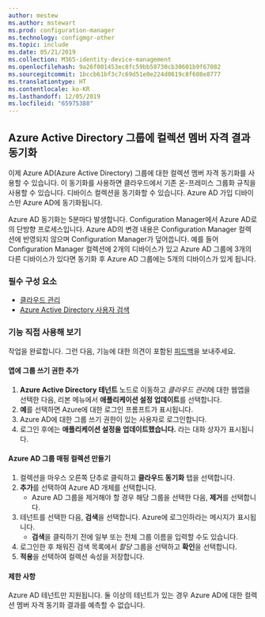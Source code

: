 ```yaml
---
author: mestew
ms.author: mstewart
ms.prod: configuration-manager
ms.technology: configmgr-other
ms.topic: include
ms.date: 05/21/2019
ms.collection: M365-identity-device-management
ms.openlocfilehash: 9a26f001453ec8fc59bb58730cb30601b9f67082
ms.sourcegitcommit: 1bccb61bf3c7c69d51e0e224d0619c8f608e8777
ms.translationtype: HT
ms.contentlocale: ko-KR
ms.lasthandoff: 12/05/2019
ms.locfileid: "65975388"
---
```

## <a name="bkmk_aadcollsync"></a>Azure Active Directory 그룹에 컬렉션 멤버 자격 결과 동기화

<!--3607475-->
이제 Azure AD(Azure Active Directory) 그룹에 대한 컬렉션 멤버 자격 동기화를 사용할 수 있습니다. 이 동기화를 사용하면 클라우드에서 기존 온-프레미스 그룹화 규칙을 사용할 수 있습니다. 디바이스 컬렉션을 동기화할 수 있습니다. Azure AD 가입 디바이스만 Azure AD에 동기화됩니다. 

Azure AD 동기화는 5분마다 발생합니다. Configuration Manager에서 Azure AD로의 단방향 프로세스입니다. Azure AD의 변경 내용은 Configuration Manager 컬렉션에 반영되지 않으며 Configuration Manager가 덮어씁니다. 예를 들어 Configuration Manager 컬렉션에 2개의 디바이스가 있고 Azure AD 그룹에 3개의 다른 디바이스가 있다면 동기화 후 Azure AD 그룹에는 5개의 디바이스가 있게 됩니다.

### <a name="prerequisites"></a>필수 구성 요소

- [클라우드 관리](/sccm/core/servers/deploy/configure/azure-services-wizard)
- [Azure Active Directory 사용자 검색](/sccm/core/servers/deploy/configure/about-discovery-methods#azureaddisc)

### <a name="try-it-out"></a>기능 직접 사용해 보기

작업을 완료합니다. 그런 다음, 기능에 대한 의견이 포함된 [피드백](/sccm/core/understand/find-help#product-feedback)을 보내주세요.

#### <a name="add-group-write-permission-to-the-app"></a>앱에 그룹 쓰기 권한 추가

1. **Azure Active Directory 테넌트** 노드로 이동하고 *클라우드 관리*에 대한 웹앱을 선택한 다음, 리본 메뉴에서 **애플리케이션 설정 업데이트**를 선택합니다.
1. **예**를 선택하면 Azure에 대한 로그인 프롬프트가 표시됩니다.
1. Azure AD에 대한 그룹 쓰기 권한이 있는 사용자로 로그인합니다.
1. 로그인 후에는 **애플리케이션 설정을 업데이트했습니다.** 라는 대화 상자가 표시됩니다.

#### <a name="create-collection-azure-ad-group-mapping"></a>Azure AD 그룹 매핑 컬렉션 만들기

1. 컬렉션을 마우스 오른쪽 단추로 클릭하고 **클라우드 동기화** 탭을 선택합니다.
1. **추가**를 선택하여 Azure AD 개체를 선택합니다.
    - Azure AD 그룹을 제거해야 할 경우 해당 그룹을 선택한 다음, **제거**를 선택합니다.
1. 테넌트를 선택한 다음, **검색**을 선택합니다. Azure에 로그인하라는 메시지가 표시됩니다.
    - **검색**을 클릭하기 전에 일부 또는 전체 그룹 이름을 입력할 수도 있습니다.
1. 로그인한 후 채워진 검색 목록에서 *할당* 그룹을 선택하고 **확인**을 선택합니다.
1. **적용**을 선택하여 컬렉션 속성을 저장합니다.

#### <a name="limitations"></a>제한 사항

Azure AD 테넌트만 지원됩니다. 둘 이상의 테넌트가 있는 경우 Azure AD에 대한 컬렉션 멤버 자격 동기화 결과를 예측할 수 없습니다.
